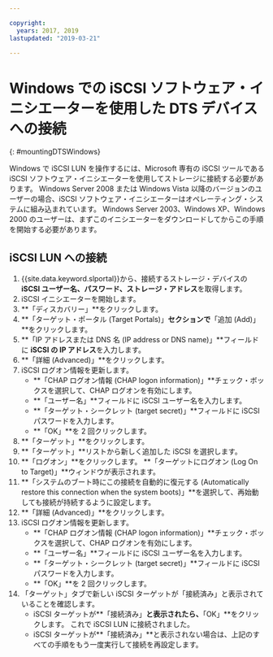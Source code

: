 ```yaml
---

copyright:
  years: 2017, 2019
lastupdated: "2019-03-21"

---
```



# Windows での iSCSI ソフトウェア・イニシエーターを使用した DTS デバイスへの接続
{: #mountingDTSWindows}

Windows で iSCSI LUN を操作するには、Microsoft 専有の iSCSI ツールである iSCSI ソフトウェア・イニシエーターを使用してストレージに接続する必要があります。 Windows Server 2008 または Windows Vista 以降のバージョンのユーザーの場合、iSCSI ソフトウェア・イニシエーターはオペレーティング・システムに組み込まれています。 Windows Server 2003、Windows XP、Windows 2000 のユーザーは、まずこのイニシエーターをダウンロードしてからこの手順を開始する必要があります。

## iSCSI LUN への接続

1. {{site.data.keyword.slportal}}から、接続するストレージ・デバイスの **iSCSI ユーザー名、パスワード、ストレージ・アドレス**を取得します。
2. iSCSI イニシエーターを開始します。
3. **「ディスカバリー」**をクリックします。
4. **「ターゲット・ポータル (Target Portals)」**セクションで**「追加 (Add)」**をクリックします。
5. **「IP アドレスまたは DNS 名 (IP address or DNS name)」**フィールドに **iSCSI の IP アドレス**を入力します。
6. **「詳細 (Advanced)」**をクリックします。
7. iSCSI ログオン情報を更新します。
   - **「CHAP ログオン情報 (CHAP logon information)」**チェック・ボックスを選択して、CHAP ログオンを有効にします。
   - **「ユーザー名」**フィールドに iSCSI ユーザー名を入力します。
   - **「ターゲット・シークレット (target secret)」**フィールドに iSCSI パスワードを入力します。
   - **「OK」**を 2 回クリックします。
8. **「ターゲット」**をクリックします。
9. **「ターゲット」**リストから新しく追加した iSCSI を選択します。
10. **「ログオン」**をクリックします。 **「ターゲットにログオン (Log On to Target)」**ウィンドウが表示されます。
11. **「システムのブート時にこの接続を自動的に復元する (Automatically restore this connection when the system boots)」**を選択して、再始動しても接続が持続するように設定します。
12. **「詳細 (Advanced)」**をクリックします。
13. iSCSI ログオン情報を更新します。
    - **「CHAP ログオン情報 (CHAP logon information)」**チェック・ボックスを選択して、CHAP ログオンを有効にします。
    - **「ユーザー名」**フィールドに iSCSI ユーザー名を入力します。
    - **「ターゲット・シークレット (target secret)」**フィールドに iSCSI パスワードを入力します。
    - **「OK」**を 2 回クリックします。
14. 「ターゲット」タブで新しい iSCSI ターゲットが「接続済み」と表示されていることを確認します。
    - iSCSI ターゲットが**「接続済み」**と表示されたら、**「OK」**をクリックします。 これで iSCSI LUN に接続されました。
    - iSCSI ターゲットが**「接続済み」**と表示されない場合は、上記のすべての手順をもう一度実行して接続を再設定します。
